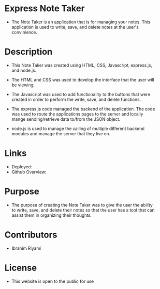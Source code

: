 # Express Note Taker

- The Note Taker is an application that is for managing your notes. This application is used to write, save, and delete notes at the user's convinience.

# Description

- This Note Taker was created using HTML, CSS, Javascript, express.js, and node.js.

- The HTML and CSS was used to develop the interface that the user will be viewing.

- The Javascript was used to add functionality to the buttons that were created in order to perform the write, save, and delete functions.

- The express.js code managed the backend of the application. The code was used to route the applications pages to the server and locally mange sending/retrieve data to/from the JSON object.

- node.js is used to manage the calling of multiple different backend modules and manage the server that they live on.

# Links

- Deployed:
- Github Overview:

# Purpose

- The purpose of creating the Note Taker was to give the user the ability to write, save, and delete their notes so that the user has a tool that can assist them in organizing their thoughts.

# Contributors

- Ibrahim Riyami

# License

- This website is open to the public for use
